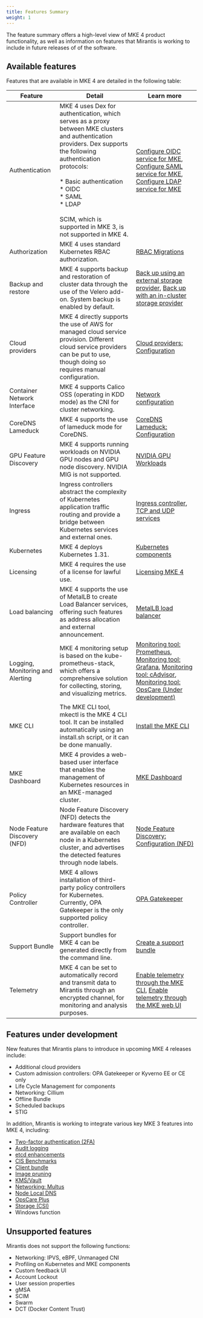 ```yaml
---
title: Features Summary
weight: 1
---
```


The feature summary offers a high-level view of MKE 4 product functionality, as
well as information on features that Mirantis is working to include in future
releases of of the software.

Available features
------------------

Features that are available in MKE 4 are detailed in the following table:

| Feature                           | Detail                                                                                                                                                                                                                                                                                                 | Learn more                                                                                                                                                                                                                                                                                                                                                                                                                                                                                                                       |
|-----------------------------------|--------------------------------------------------------------------------------------------------------------------------------------------------------------------------------------------------------------------------------------------------------------------------------------------------------|----------------------------------------------------------------------------------------------------------------------------------------------------------------------------------------------------------------------------------------------------------------------------------------------------------------------------------------------------------------------------------------------------------------------------------------------------------------------------------------------------------------------------------|
| Authentication                    | MKE 4 uses Dex for authentication, which serves as a proxy between  MKE clusters and authentication providers. Dex supports the following authentication protocols: <br><br>* Basic authentication<br> *  OIDC<br> * SAML<br> * LDAP<br><br>SCIM, which is supported in MKE 3, is not supported in MKE 4.| [Configure OIDC service for MKE](../../configuration/authentication/oidc/#configure-oidc-service-for-mke), [Configure SAML service for MKE](../../configuration/authentication/saml#configure-saml-service-for-mke), [Configure LDAP service for MKE](../../configuration/authentication/ldap/#configure-ldap-service-for-mke) |
| Authorization                     | MKE 4 uses standard Kubernetes RBAC authorization.                                                                                                                                                                                                                                                      | [RBAC Migrations](../../migrate-from-mke-3/#rbac-migrations)                                                                                                                                                                                                                                                                                                                                                                                                                                                                  |
| Backup and restore                | MKE 4 supports backup and restoration of cluster data through the use of the Velero add-on. System backup is enabled by default.                                                                                                                                                                       | [Back up using an external storage provider](../../configuration/backup-restore/external), [Back up with an in-cluster storage provider](../../configuration/backup-restore/in-cluster)                                                                                                                                                                                                                                                                 |
| Cloud providers                   | MKE 4 directly supports the use of AWS for managed cloud service provision. Different cloud service providers can be put to use, though doing so requires manual configuration.                                                                                                                         | [Cloud providers: Configuration](../../configuration/cloudproviders/#configuration)                                                                                                                                                                                                                                                                                                                                                                                                                                                                         |
| Container Network Interface | MKE 4 supports Calico OSS (operating in KDD mode) as the CNI for cluster networking.                                                                                                                                                                                                                    | [Network configuration](../../concepts/cni/#network-configuration)                                                                                                                                                                                                                                                                                                                                                                                                                                                                             |
| CoreDNS Lameduck                  | MKE 4 supports the use of lameduck mode for CoreDNS.                                                                                                                                                                                                                                                    | [CoreDNS Lameduck: Configuration](../../configuration/coredns-lameduck/#configuration)                                                                                                                                                                                                                                                                                                                                                                                                                                                                      |
| GPU Feature Discovery             | MKE 4 supports running workloads on NVIDIA GPU nodes and GPU node discovery. NVIDIA MIG is not supported.                                                                                                                                                                                                                                                | [NVIDIA GPU Workloads](../../configuration/nvidia-gpu)                                                                                                                                                                                                                                                                                                                                                                                                                                                                         |
| Ingress                           | Ingress controllers abstract the complexity of Kubernetes application traffic routing and provide a bridge between Kubernetes services and external ones.                                                                                                                                              | [Ingress controller](../../configuration/ingress), [TCP and UDP services](../../configuration/ingress/tcp-udp-services)                                                                                                                                                                                                                                                                                                                                                                                                    |
| Kubernetes                        | MKE 4 deploys Kubernetes 1.31.                                                                                                                                                                                                                                                                          | [Kubernetes components](../../configuration/kubernetes)                                                                                                                                                                                                                                                                                                                                                                                                                                                                                                    |
| Licensing                         | MKE 4 requires the use of a license for lawful use.                                                                                                                                                                                                                                                     | [Licensing MKE 4](../../getting-started/licensing-mke4)                                                                                                                                                                                                                                                                                                                                                                                                                                                                        |
| Load balancing                    | MKE 4 supports the use of MetalLB to create Load Balancer services, offering such features as address allocation and external announcement.                                                                                                                                                             | [MetalLB load balancer](../../configuration/metallb)                                                                                                                                                                                                                                                                                                                                                                                                                                                                          |
| Logging, Monitoring and Alerting  | MKE 4 monitoring setup is based on the kube-prometheus-stack, which offers a comprehensive solution for collecting, storing, and visualizing metrics.                                                                                                                                                   | [Monitoring tool: Prometheus](../../configuration/monitoring/#prometheus), [Monitoring tool: Grafana](../../configuration/monitoring/#grafana),  [Monitoring tool: cAdvisor](../../configuration/monitoring/#cadvisor), [Monitoring tool: OpsCare (Under development)](../../configuration/monitoring/#opscare-under-development)                                                                                                                                                                                                                                                                                                                                                                                                                                                                                                            |
| MKE CLI                           | The MKE CLI tool, mkectl is the MKE 4 CLI tool. It can be installed automatically using an install.sh script, or it can be done manually.                                                                                                                                                               | [Install the MKE CLI](../../getting-started/install-mke-cli)                                                                                                                                                                                                                                                                                                                                                                                                                                                                        |
| MKE Dashboard                            | MKE 4 provides a web-based user interface that enables the management of Kubernetes resources in an MKE-managed cluster.                                                                                                                                                                                                                         | [MKE Dashboard](../../configuration/dashboard)                                                                                                                                                                                                                                                                                                                                                                                                                                                                                |
| Node Feature Discovery (NFD)      | Node Feature Discovery (NFD) detects the hardware features that are available on each node in a Kubernetes cluster, and advertises the detected features through node labels.                                                                                                                          | [Node Feature Discovery: Configuration (NFD)](../../configuration/node-feature-discovery/#configuration)                                                                                                                                                                                                                                                                                                                                                                                                                                                    |
| Policy Controller                 | MKE 4 allows installation of third-party policy controllers for Kubernetes. Currently, OPA Gatekeeper is the only supported policy controller.                                                                                                                                                          | [OPA Gatekeeper](../../configuration/policycontroller/opagatekeeper)                                                                                                                                                                                                                                                                                                                                                                                            |
| Support Bundle                    | Support bundles for MKE 4 can be generated directly from the command line.                                                                                                                                                                                                                              | [Create a support bundle](../../configuration/support-bundle#create-a-support-bundle)                                                                                                                                                                                                                                                                                                                                                                                                                                                                          |
| Telemetry                         | MKE 4 can be set to automatically record and transmit data to Mirantis through an encrypted channel, for monitoring and analysis purposes.                                                                                                                                                              | [Enable telemetry through the MKE CLI](../../configuration/telemetry/#enable-telemetry-through-the-mke-cli),   [Enable telemetry through the MKE web UI](../../configuration/telemetry/#enable-telemetry-through-the-mke-web-ui)                                                                                                                                                                                                                                                                                                                                                                                                                                                                                  |

Features under development
--------------------------

New features that Mirantis plans to introduce in upcoming MKE 4 releases
include:

* Additional cloud providers
* Custom admission controllers: OPA Gatekeeper or Kyverno EE or CE only
* Life Cycle Management for components
* Networking: Cillium
* Offline Bundle
* Scheduled backups
* STIG

In addition, Mirantis is working to integrate various key MKE 3 features into
MKE 4, including:

* [Two-factor authentication (2FA)](https://docs.mirantis.com/mke/3.8/ops/administer-cluster/two-factor-authentication.html?highlight=2fa)
* [Audit
  logging](https://docs.mirantis.com/mke/3.8/ops/administer-cluster/mke-audit-logging.html)
* [etcd enhancements](https://docs.mirantis.com/mke/3.8/ops/administer-cluster/manage-etcd.html)
* [CIS Benchmarks](https://docs.mirantis.com/mke/3.8/cis-benchmarks.html)
* [Client
  bundle](https://docs.mirantis.com/mke/3.8/ops/access-cluster/download-configure-client-bundle.html)
* [Image
  pruning](https://docs.mirantis.com/mke/3.8/ops/administer-cluster/schedule-image-pruning.html?highlight=image%20pruning)
* [KMS/Vault](https://docs.mirantis.com/mke/3.8/ops/administer-cluster/mke-kms-plugin-support.html?highlight=kms)
* [Networking: Multus](https://docs.mirantis.com/mke/3.8/install/predeployment/configure-networking/multus-cni-installation-enablement.html?highlight=multus)
* [Node Local DNS](https://kubernetes.io/docs/tasks/administer-cluster/nodelocaldns/)
* [OpsCare Plus](https://docs.mirantis.com/mke/3.8/ops/administer-cluster/configure-opscare.html)
* [Storage
  (CSI)](https://docs.mirantis.com/mke/3.8/ops/deploy-apps-k8s/persistent-storage.html)
* Windows function

Unsupported features
--------------------

Mirantis does not support the following functions:

* Networking: IPVS, eBPF, Unmanaged CNI
* Profiling on Kubernetes and MKE components
* Custom feedback UI
* Account Lockout
* User session properties
* gMSA
* SCIM
* Swarm
* DCT (Docker Content Trust)
